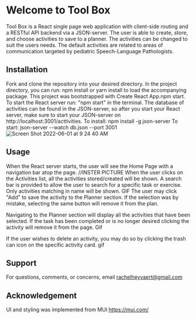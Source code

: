 # Welcome to Tool Box
Tool Box is a React single page web application with client-side routing and a RESTful API backend via a JSON-server. The user is able to create, store, and choose activities to save to a planner. The activities can be changed to suit the users needs. The default activities are related to areas of communication targeted by pediatric Speech-Language Pathologists.
 
## Installation
 
Fork and clone the repository into your desired directory. In the project directory, you can run: npm install or yarn install to load the accompanying package.
This project was bootstrapped with Create React App.npm start. To start the React server run: "npm start" in the terminal. The database of activities can be found in the JSON-server, so after you start your React server, make sure to start your JSON-server on http://localhost:3001/acttivities.
To install: npm install -g json-server
To start: json-server --watch db.json --port 3001
![Screen Shot 2022-06-01 at 9 24 40 AM](https://user-images.githubusercontent.com/95693987/171415093-8cbdb187-b336-4bd4-8a70-a1b72de8a6f1.png)

 
## Usage
When the React server starts, the user will see the Home Page with a navigation bar atop the page.
//INSTER PICTURE
When the user clicks on the Activities list, all the activities stored/created will be shown. A search bar is provided to allow the user to search for a specific task or exercise. Only activities matching in name will be shown.
GIF
The user may click "Add" to save the activity to the Planner section. If the selection was by mistake, selecting the same button will remove it from the plan.
 
Navigating to the Planner section will display all the activities that have been selected. If the task has been completed or is no longer desired clicking the activity will  remove it from the page.
Gif
 
If the user wishes to delete an activity, you may do so by clicking the trash can icon on the specific activity card.
gif
 
 
## Support
For questions, comments, or concerns, email rachelheyvaert@gmail.com
 
## Acknowledgement
UI and styling was implemented from MUI
https://mui.com/
